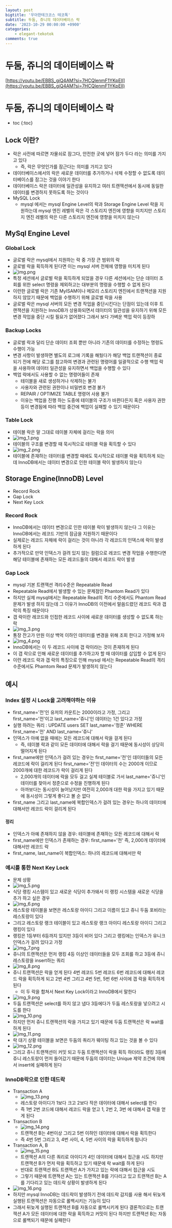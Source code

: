 ```yaml
---
layout: post
bigtitle: '우아한테크코스 테코톡'
subtitle: 두둠, 쥬니의 데이터베이스 락
date: '2023-10-29 00:00:00 +0900'
categories:
    - elegant-tekotok
comments: true
---
```


# 두둠, 쥬니의 데이터베이스 락
[https://youtu.be/EBBS_giQ4AM?si=7HCQlenmF1YKpEIl](https://youtu.be/EBBS_giQ4AM?si=7HCQlenmF1YKpEIl)

# 두둠, 쥬니의 데이터베이스 락
* toc
{:toc}

## Lock 이란?
+ 락은 사전에 따르면 자물쇠로 잠그다, 안전한 곳에 넣어 잠가 두다 라는 의미를 가지고 있다
  + 즉, 락은 무엇인가를 잠근다는 의미를 가지고 있다
+ 데이터베이스에서의 락은 새로운 데이터를 추가하거나 삭제 수정할 수 없도록 데이터베이스를 잠그는 것을 이야기 한다
+ 데이터베이스 락은 데이터에 일관성을 유지하고 여러 트랜잭션에서 동시에 동일한 데이터를 변경하지 못하도록 하는 것이다
+ MySQL Lock
  + mysql 에서는 mysql Engine Level의 락과 Storage Engine Level 락을 지원하는데 mysql 엔진 레벨의 락은 각 스토리지 엔진에 영향을 미치지만 스토리지 엔진 레벨의 락은 다른 스토리지 엔진에 영향을 미치지 않는다

## MySql Engine Level

### Global Lock
+ 글로벌 락은 mysql에서 지원하는 락 중 가장 큰 범위의 락
+ 글로벌 락을 획득하게 된다면 이는 mysql 서버 전체에 영향을 미치게 된다
+ ![img.png](../../../assets/img/elegant-tekotok/DUDUM-JUNIE-DatabaseLock.png)
+ 특정 세션에서 글로벌 락을 획득하게 되었을 경우 다른 세션에서는 단순 데이터 조회를 위한 select 명령을 제외하고는 대부분의 명령을 수행할 수 없게 된다
+ 이런한 글로벌 락은 기존 MyISAM이나 메모리 스토리지 엔진에서 트랜잭션을 지원하지 않았기 때문에 백업을 수행하기 위해 글로벌 락을 사용
+ 글로벌 락은 mysql 서버의 모든 변경 작업을 중단시킨다는 단점이 있는데 이후 트랜잭션을 지원하는 InnoDB가 상용화되면서 데이터의 일관성을 유지하기 위해 모든 변경 작업을
  중단 시킬 필요가 없어졌다 그래서 보다 가벼운 백업 락이 등장하

### Backup Locks
+ 글로벌 락과 달리 단순 데이터 조회 뿐만 아니라 기존의 데이터를 수정하는 명령도 수행이 가능
+ 변경 사항이 발생하면 별도의 로그에 기록을 해뒀다가 해당 백업 트랜잭션이 종료 되기 전에 해당 로그를 참고하여 변경과 관련된 명령어를 일괄적으로 수행
  백업 락을 사용하여 데이터 일관성을 유지하면서 백업을 수행할 수 있다
+ 백업 락에서도 사용할 수 없는 명령어들이 존재
  + 테이블을 새로 생성하거나 삭제하는 불가
  + 사용자와 관련된 권한이나 비밀번호 변경 불가
  + REPAIR / OPTIMIZE TABLE 명령어 사용 불가
  + 이유는 백업을 진행 하는 도중에 테이블의 구조가 바뀐다든지 혹은 사용자 권한 등이 변경됨에 따라 백업 중간에 백업이 실패할 수 있기 때문이다

### Table Lock
+ 테이블 락은 말 그대로 테이블 자체에 걸리는 락을 의미
+ ![img_1.png](../../../assets/img/elegant-tekotok/DUDUM-JUNIE-DatabaseLock1.png)
+ 테이블의 구조를 변경할 때 묵시적으로 테이블 락을 획득할 수 있다
+ ![img_2.png](../../../assets/img/elegant-tekotok/DUDUM-JUNIE-DatabaseLock2.png)
+ 테이블에 존재하는 데이터를 변경할 때에도 묵시적으로 테이블 락을 획득하게 되는데 InnoDB에서는 데이터 변경으로 인한 테이블 락이 발생하지 않는다

## Storage Engine(InnoDB) Level
+ Record Rock
+ Gap Lock
+ Next Key Lock

### Record Rock
+ InnoDB에서는 데이터 변경으로 인한 테이블 락이 발생하지 않는다 그 이유는 InnoDB에서는 레코드 기반의 잠금을 지원하기 때문이다
+ 실제로는 레코드 자체에 락이 걸리는 것이 아니라 각 레코드의 인덱스에 락이 발생하게 된다
+ 추가적으로 만약 인덱스가 걸려 있지 않는 컬럼으로 레코드 변경 작업을 수행한다면 해당 테이블에 존재하는 모든 레코드들의 대해서 레코드 락이 발생

### Gap Lock
+ mysql 기본 트랜잭션 격리수준은 Repeatable Read
+ Repeatable Read에서 발생할 수 있는 문제점인 Phantom Read가 있다
+ 하지만 실제 mysql에서는 Repeatable Read의 격리 수준에서도 Phantom Read 문제가 발생 하지 않는데 그 이유가 InnoDB의 이전에서 말씀드렸던 레코드 락과 갭 락의 특징 때문이다
+ 갭 락이란 레코드와 인접한 레코드 사이에 새로운 데이터를 생성할 수 없도록 하는 락
+ ![img_3.png](../../../assets/img/elegant-tekotok/DUDUM-JUNIE-DatabaseLock3.png)
+ 통장 잔고가 만원 이상 백억 이하인 데이터를 변경을 위해 조회 한다고 가정해 보자
+ ![img_4.png](../../../assets/img/elegant-tekotok/DUDUM-JUNIE-DatabaseLock4.png)
+ InnoDB에서는 이 두 레코드 사이에 갭 락이라는 것이 존재하게 된다 
+ 이 갭 락으로 인해 새로운 데이터를 추가하고자 할 때 데이터를 삽입할 수 없게 된다
+ 이런 레코드 락과 갭 락의 특징으로 인해 mysql 에서는 Repeatable Read의 격리 수준에서도 Phamtom Read 문제가 발생하지 않는다

## 예시

### Index 설정 시 Lock을 고려해야하는 이유  
+ first_name='전'인 유저의 카운트는 2000이라고 가정, 그리고 first_name='전'이고 last_name='쥬니'인 데이터는 1건 있다고 가정
+ 실행 하려는 쿼리 : UPDATE users SET last_name='정준' WHERE first_name='전' AND last_name='쥬니'
+ 인덱스가 아예 없을 때에는 모든 레코드에 대해서 락을 걸게 된다 
  + 즉, 테이블 락과 같이 모든 데이터에 대해서 락을 걸기 때문에 동시성이 상당히 떨어지게 된다
+ first_name에만 인덱스가 걸려 있는 경우는 first_name='전'인 데이터들의 모든 레코드에 락이 걸리게 된다 first_name='전'인 데이터의 수는 2000개 이므로 2000개에 대한 레코드가 락이 걸리게 된다
  + 2,000개의 데이터에 락을 모두 걸고 실제 테이블로 가서 last_name='쥬니'인 데이터를 찾아서 정준으로 수정을 진행하게 된다
  + 아까보다는 동시성이 늘어났지만 여전히 2,000개 대한 락을 가지고 있기 때문에 동시성이 그렇게 좋다고 볼 순 없다
+ first_name 그리고 last_name에 복합인덱스가 걸려 있는 경우는 하나의 데이터에 대해서만 레코드 락이 걸리게 된다 

#### 정리
+ 인덱스가 아예 존재하지 않을 경우: 테이블에 존재하는 모든 레코드에 대해서 락
+ first_name에만 인덱스가 존재하는 경우: first_name='전' 즉, 2,000개 데이터에 대해서만 레코드 락
+ first_name, last_name이 복합인덱스: 하나의 레코드에 대해서만 락

### 예시를 통한 Next Key Lock
+ 문제 상황
+ ![img_5.png](../../../assets/img/elegant-tekotok/DUDUM-JUNIE-DatabaseLock5.png)
+ 식당 랭킹 시스템이 있고 새로운 식당이 추가돼서 이 랭킹 시스템을 새로운 식당을 추가 하고 싶은 경우
+ ![img_6.png](../../../assets/img/elegant-tekotok/DUDUM-JUNIE-DatabaseLock6.png)
+ 레스토랑 테이블을 보면은 레스토랑 아이디 그리고 이름이 있고 쥬니 두둠 포비라는 레스토랑이 있다
+ 그리고 레스토랑 랭크 테이블이 있고 레스토랑 랭크 아이디 레스토랑 아이디 그리고 랭킹이 있다
+ 랭킹은 1등부터 6등까지 있지만 3등이 비어 있다 그리고 랭킹에는 인덱스가 유니크 인덱스가 걸려 있다고 가정
+ ![img_7.png](../../../assets/img/elegant-tekotok/DUDUM-JUNIE-DatabaseLock7.png)
+ 쥬니의 트랜잭션은 먼저 랭킹 4등 이상인 데이터들을 모두 조회를 하고 3등에 쥬니 레스토랑을 insert하는 쿼리
+ ![img_8.png](../../../assets/img/elegant-tekotok/DUDUM-JUNIE-DatabaseLock8.png)
+ 쥬니 트랜잭션은 락을 얻게 된다 4번 레코드 5번 레코드 6번 레코드에 대해서 레코드 락을 획득하게 되고 2번 4번 그리고 4번 5번, 5번 6번 사이에 갭 락을 획득하게 된다
  + 이 두 락을 합쳐서 Next Key Lock이라고 InnoDB에서 말한다
+ ![img_9.png](../../../assets/img/elegant-tekotok/DUDUM-JUNIE-DatabaseLock9.png)
+ 두둠 트랜잭션은 select를 하지 않고 냅다 3등에다가 두둠 레스토랑을 넣으려고 시도를 한다
+ ![img_10.png](../../../assets/img/elegant-tekotok/DUDUM-JUNIE-DatabaseLock10.png)
+ 하지만 먼저 쥬니 트랜잭션의 락을 가지고 있기 때문에 두둠 트랜잭션은 락 wait를 하게 된다
+ ![img_11.png](../../../assets/img/elegant-tekotok/DUDUM-JUNIE-DatabaseLock11.png)
+ 락 대기 상황 테이블을 보면은 두둠의 쿼리가 웨이팅 하고 있는 것을 볼 수 있다
+ ![img_12.png](../../../assets/img/elegant-tekotok/DUDUM-JUNIE-DatabaseLock12.png)
+ 그리고 쥬니 트랜잭션이 커밋 되고 두둠 트랜잭션이 락을 획득 하더라도 랭킹 3등에 쥬니 레스토랑이 먼저 들어갔기 때문에 두둠의 데이터는 Unique 제약 조건에 의해서 insert에 실패하게 된다

### InnoDB락으로 인한 데드락
+ Transaction A
  + ![img_13.png](../../../assets/img/elegant-tekotok/DUDUM-JUNIE-DatabaseLock13.png)
  + 레스토랑 아이디가 1보다 크고 2보다 작은 데이터에 대해서 select를 한다
  + 즉 1번 2번 코드에 대해서 레코드 락을 얻고 1, 2번 2, 3번 에 대해서 갭 락을 얻게 된다
+ Transaction B
  + ![img_14.png](../../../assets/img/elegant-tekotok/DUDUM-JUNIE-DatabaseLock14.png)
  + 트랜잭션 B는 4번이상 그리고 5번 이하인 데이터에 대해서 락을 획득한다
  + 즉 4번 5번 그리고 3, 4번 사이, 4, 5번 사이의 락을 획득하게 됩니다
+ Transaction A, B
  + ![img_15.png](../../../assets/img/elegant-tekotok/DUDUM-JUNIE-DatabaseLock15.png)
  + 트랜잭션 A의 다른 쿼리로 아이디가 4인 데이터에 대해서 접근을 시도 하지만 트랜잭션 B가 먼저 락을 획득하고 있기 때문에 락 wait를 하게 된다
  + 반대로 트랜잭션 B도 트랜잭션 A가 가지고 있는 락에 대해서 접근을 시도 
  + 그렇기 때문에 트랜잭션 A는 있는 트랜잭션 B를 기다리고 있고 트랜잭션 B는 A를 기다리고 있는 데드락 상황이 발생하게 된다
+ ![img_16.png](../../../assets/img/elegant-tekotok/DUDUM-JUNIE-DatabaseLock16.png)
+ 하지만 mysql InnoDB는 데드락이 발생하기 전에 데드락 감지를 사용 해서 뒤늦게 실행된 트랜잭션은 자동으로 롤백시키는 기능이 있다
+ 그래서 뒤늦게 실행된 트랜잭션 B를 자동으로 롤백시키게 된다 결론적으로는 트랜잭션 A가 모든 데이터에 대한 락을 획득하고 커밋이 된다 하지만 트랜잭션 B는 자동으로 롤백되기 때문에 실패한다

